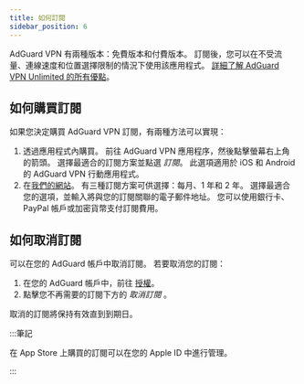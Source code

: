 ```yaml
---
title: 如何訂閱
sidebar_position: 6
---
```


AdGuard VPN 有兩種版本：免費版本和付費版本。 訂閱後，您可以在不受流量、連線速度和位置選擇限制的情況下使用該應用程式。 [詳細了解 AdGuard VPN Unlimited 的所有優點](/general/free-vs-unlimited)。

## 如何購買訂閱

如果您決定購買 AdGuard VPN 訂閱，有兩種方法可以實現：

1. 透過應用程式內購買。 前往 AdGuard VPN 應用程序，然後點擊螢幕右上角的箭頭。 選擇最適合的訂閱方案並點選 *訂閱*。 此選項適用於 iOS 和 Android 的 AdGuard VPN 行動應用程式。
2. 在[我們的網站](https://adguard-vpn.com/license.html)。 有三種訂閱方案可供選擇：每月、1 年和 2 年。 選擇最適合您的選項，並輸入將與您的訂閱關聯的電子郵件地址。 您可以使用銀行卡、PayPal 帳戶或加密貨幣支付訂閱費用。

## 如何取消訂閱

可以在您的 AdGuard 帳戶中取消訂閱。 若要取消您的訂閱：

 1. 在您的 AdGuard 帳戶中，前往 [授權](https://my.adguard.com/account/licenses)。
 1. 點擊您不再需要的訂閱下方的 *取消訂閱* 。

取消的訂閱將保持有效直到到期日。

:::筆記

在 App Store 上購買的訂閱可以在您的 Apple ID 中進行管理。

:::
